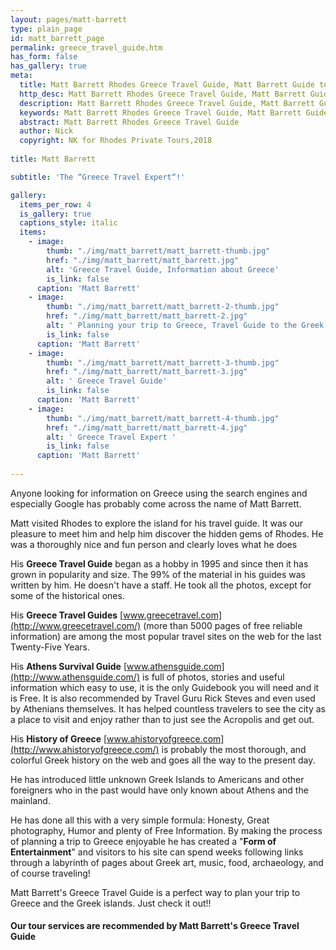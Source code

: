 ```yaml
---
layout: pages/matt-barrett
type: plain_page
id: matt_barrett_page
permalink: greece_travel_guide.htm
has_form: false
has_gallery: true
meta:
  title: Matt Barrett Rhodes Greece Travel Guide, Matt Barrett Guide to the Greek Islands
  http_desc: Matt Barrett Rhodes Greece Travel Guide, Matt Barrett Guide to the Greek Islands
  description: Matt Barrett Rhodes Greece Travel Guide, Matt Barrett Guide to the Greek Islands, Information about Greece, Planning your trip to Greece
  keywords: Matt Barrett Rhodes Greece Travel Guide, Matt Barrett Guide to the Greek Islands, Information about Greece, Planning your trip to Greece
  abstract: Matt Barrett Rhodes Greece Travel Guide
  author: Nick
  copyright: NK for Rhodes Private Tours,2018
  
title: Matt Barrett

subtitle: 'The “Greece Travel Expert“!'

gallery:
  items_per_row: 4
  is_gallery: true
  captions_style: italic
  items:
    - image:
        thumb: "./img/matt_barrett/matt_barrett-thumb.jpg"
        href: "./img/matt_barrett/matt_barrett.jpg"
        alt: 'Greece Travel Guide, Information about Greece'
        is_link: false
      caption: 'Matt Barrett'
    - image:
        thumb: "./img/matt_barrett/matt_barrett-2-thumb.jpg"
        href: "./img/matt_barrett/matt_barrett-2.jpg"
        alt: ' Planning your trip to Greece, Travel Guide to the Greek Islands'
        is_link: false
      caption: 'Matt Barrett'
    - image:
        thumb: "./img/matt_barrett/matt_barrett-3-thumb.jpg"
        href: "./img/matt_barrett/matt_barrett-3.jpg"
        alt: ' Greece Travel Guide'
        is_link: false
      caption: 'Matt Barrett'
    - image:
        thumb: "./img/matt_barrett/matt_barrett-4-thumb.jpg"
        href: "./img/matt_barrett/matt_barrett-4.jpg"
        alt: ' Greece Travel Expert '
        is_link: false
      caption: 'Matt Barrett'
    
---
```

Anyone looking for information on Greece using the search engines and especially Google has probably come across the name of Matt Barrett.

Matt visited Rhodes to explore the island for his travel guide. It was our pleasure to meet him and help him discover the hidden gems of Rhodes. He was a thoroughly nice and fun person and clearly loves what he does

His **Greece Travel Guide** began as a hobby in 1995 and since then it has grown in popularity and size. The 99% of the material in his guides was written by him. He doesn't have a staff. He took all the photos, except for some of the historical ones.

His **Greece Travel Guides** [www.greecetravel.com](http://www.greecetravel.com/) (more than 5000 pages of free reliable information) are among the most popular travel sites on the web for the last Twenty-Five Years.

His **Athens Survival Guide** [www.athensguide.com](http://www.athensguide.com/) is full of photos, stories and useful information which easy to use, it is the only Guidebook you will need and it is Free. It is also recommended by Travel Guru Rick Steves and even used by Athenians themselves. It has helped countless travelers to see the city as a place to visit and enjoy rather than to just see the Acropolis and get out.

His **History of Greece** [www.ahistoryofgreece.com](http://www.ahistoryofgreece.com/) is probably the most thorough, and colorful Greek history on the web and goes all the way to the present day.

He has introduced little unknown Greek Islands to Americans and other foreigners who in the past would have only known about Athens and the mainland.

He has done all this with a very simple formula: Honesty, Great photography, Humor and plenty of Free Information. By making the process of planning a trip to Greece enjoyable he has created a "**Form of Entertainment**" and visitors to his site can spend weeks following links through a labyrinth of pages about Greek art, music, food, archaeology, and of course traveling!

Matt Barrett's Greece Travel Guide is a perfect way to plan your trip to Greece and the Greek islands. Just check it out!!

#### Our tour services are recommended by Matt Barrett's Greece Travel Guide